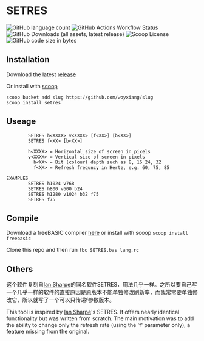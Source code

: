 # SETRES
![GitHub language count](https://img.shields.io/github/languages/count/woyxiang/setres) ![GitHub Actions Workflow Status](https://img.shields.io/github/actions/workflow/status/woyxiang/setres/build.yml) ![GitHub Downloads (all assets, latest release)](https://img.shields.io/github/downloads/woyxiang/setres/latest/total) ![Scoop License](https://img.shields.io/scoop/l/SETRES?bucket=https%3A%2F%2Fgithub.com%2Fwoyxiang%2Fslug) ![GitHub code size in bytes](https://img.shields.io/github/languages/code-size/woyxiang/setres)



## Installation
Download the latest [release](https://github.com/woyxiang/SETRES/releases)

Or install with [scoop](scoop.sh)

```
scoop bucket add slug https://github.com/woyxiang/slug
scoop install setres
```

## Useage

```
        SETRES h<XXXX> v<XXXX> [f<XX>] [b<XX>]
        SETRES f<XX> [b<XX>]

        h<XXXX> = Horizontal size of screen in pixels
        v<XXXX> = Vertical size of screen in pixels
          b<XX> = Bit (colour) depth such as 8, 16 24, 32
          f<XX> = Refresh frequncy in Hertz, e.g. 60, 75, 85

EXAMPLES
        SETRES h1024 v768
        SETRES h800 v600 b24
        SETRES h1280 v1024 b32 f75
        SETRES f75
```

## Compile

Download a freeBASIC compiler [here](http://sourceforge.net/project/fbc) 
or install with scoop `scoop install freebasic`

Clone this repo and then run
`fbc SETRES.bas lang.rc`

## Others

这个软件复刻自[Ian Sharpe](https://www.iansharpe.com/)的同名软件SETRES，用法几乎一样。之所以要自己写一个几乎一样的软件的直接原因是原版本不能单独修改刷新率，而我常常要单独修改它，所以就写了一个可以只传递f参数版本。

This tool is inspired by [Ian Sharpe](https://www.iansharpe.com/)'s SETRES. It offers nearly identical functionality but was written from scratch. The main motivation was to add the ability to change only the refresh rate (using the 'f' parameter only), a feature missing from the original.